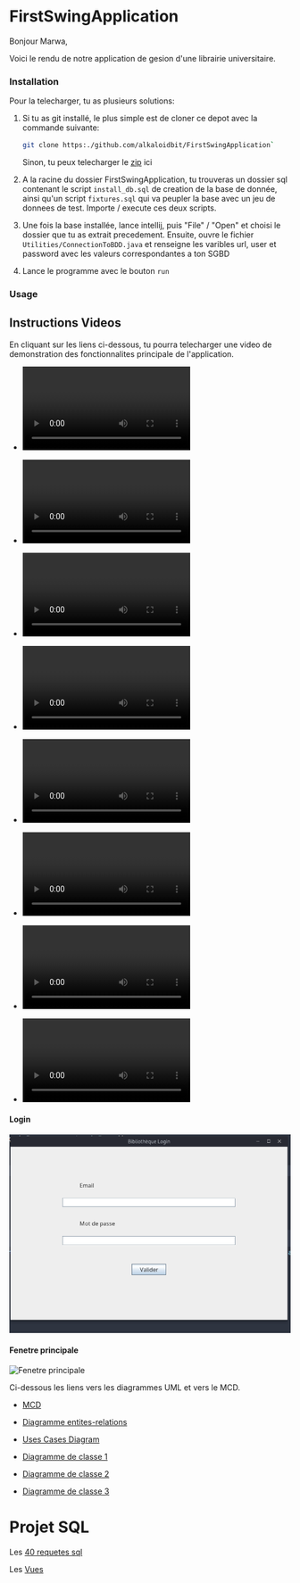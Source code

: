 # FirstSwingApplication

Bonjour Marwa,

Voici le rendu de notre application de gesion d'une librairie universitaire.

### Installation

Pour la telecharger, tu as plusieurs solutions:

1. Si tu as git installé, le plus simple est de cloner ce depot avec la commande suivante:
    ```sh
    git clone https:./github.com/alkaloidbit/FirstSwingApplication`
    ```

    Sinon, tu peux telecharger le [zip](https://https://github.com/alkaloidbit/FirstSwingApplication/archive/refs/heads/main.zip) ici


2. A la racine du dossier FirstSwingApplication, tu trouveras un dossier sql contenant le script `install_db.sql` de creation de la base de donnée, ainsi qu'un script `fixtures.sql` qui va peupler la base avec un jeu de donnees de test. Importe / execute ces deux scripts.

3. Une fois la base installée, lance intellij, puis "File" / "Open" et choisi le
   dossier que tu as extrait precedement. Ensuite, ouvre le fichier `Utilities/ConnectionToBDD.java` et renseigne les varibles url, user et password avec les valeurs correspondantes a ton SGBD

4. Lance le programme avec le bouton `run`
### Usage

## Instructions Videos

En cliquant sur les liens ci-dessous, tu pourra telecharger une video de
demonstration des fonctionnalites principale de l'application.

- ![Login Page](https://github.com/alkaloidbit/FirstSwingApplication/blob/main/docs/login.webm)

- ![Admin document creation](https://github.com/alkaloidbit/FirstSwingApplication/blob/main/docs/admin_document_creation.webm)

- ![Admin document update](https://github.com/alkaloidbit/FirstSwingApplication/blob/main/docs/admin_document_update.webm)

- ![Admin document deletion](https://github.com/alkaloidbit/FirstSwingApplication/blob/main/docs/admin_document_deletion.webm)

- ![Admin document show](https://github.com/alkaloidbit/FirstSwingApplication/blob/main/docs/admin_document_show.webm)

- ![Admin user creation with control on mail](https://github.com/alkaloidbit/FirstSwingApplication/blob/main/docs/admin_user_creation_control_on_mail.webm)

- ![Admin user creation](https://github.com/alkaloidbit/FirstSwingApplication/blob/main/docs/admin_user_creation.webm)

- ![User document show detail](https://github.com/alkaloidbit/FirstSwingApplication/blob/main/docs/user_document_show_details.webm)



#### Login
![Login page](https://github.com/alkaloidbit/FirstSwingApplication/blob/main/docs/FirstSwingApp_Login.png)

#### Fenetre principale
![Fenetre
principale](https://github.com/alkaloidbit/FirstSwingApplication/blob/main/docs/FirstSwingApp_Main.png)

Ci-dessous les liens vers les diagrammes UML et vers le MCD.

- [MCD](https://github.com/alkaloidbit/FirstSwingApplication/blob/main/docs/mocodo_notebook/sandbox.svg)

- [Diagramme entites-relations](https://github.com/alkaloidbit/FirstSwingApplication/blob/main/docs/diagrams/Le%20mod%C3%A8le%20relationnel%20de%20la%20base%20de%20donn%C3%A9es.pdf)

- [Uses Cases Diagram](https://github.com/alkaloidbit/FirstSwingApplication/blob/main/docs/diagrams/Projet_bibli_CU_V2.drawio.png)

- [Diagramme de classe 1](https://github.com/alkaloidbit/FirstSwingApplication/blob/main/docs/diagrams/Diagramme%20de%20classes%201.pdf)

- [Diagramme de classe 2](https://github.com/alkaloidbit/FirstSwingApplication/blob/main/docs/diagrams/Diagramme%20de%20classes%202.pdf)

- [Diagramme de classe 3](https://github.com/alkaloidbit/FirstSwingApplication/blob/main/docs/diagrams/Diagramme%20de%20classes%203.pdf)

# Projet SQL

Les [40 requetes sql](https://github.com/alkaloidbit/FirstSwingApplication/blob/main/sql/fourtyqueries.sql)

Les [Vues](https://github.com/alkaloidbit/FirstSwingApplication/blob/main/sql/vues.sql)
